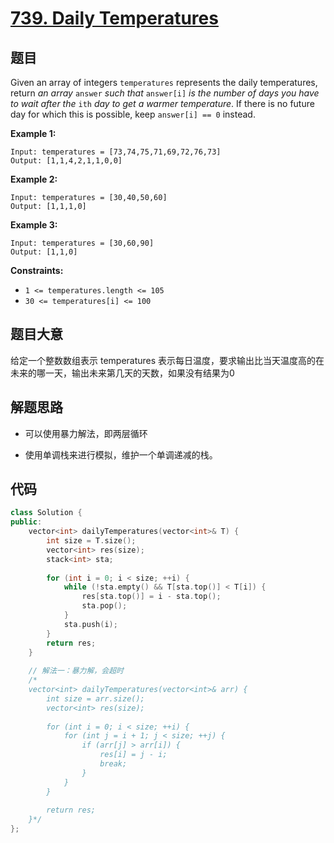 # [739. Daily Temperatures](https://leetcode.com/problems/daily-temperatures/)

## 题目

Given an array of integers `temperatures` represents the daily temperatures, return *an array* `answer` *such that* `answer[i]` *is the number of days you have to wait after the* `ith` *day to get a warmer temperature*. If there is no future day for which this is possible, keep `answer[i] == 0` instead.

 

**Example 1:**

```
Input: temperatures = [73,74,75,71,69,72,76,73]
Output: [1,1,4,2,1,1,0,0]
```

**Example 2:**

```
Input: temperatures = [30,40,50,60]
Output: [1,1,1,0]
```

**Example 3:**

```
Input: temperatures = [30,60,90]
Output: [1,1,0]
```

 

**Constraints:**

- `1 <= temperatures.length <= 105`
- `30 <= temperatures[i] <= 100`

## 题目大意

给定一个整数数组表示 temperatures 表示每日温度，要求输出比当天温度高的在未来的哪一天，输出未来第几天的天数，如果没有结果为0

## 解题思路

* 可以使用暴力解法，即两层循环

* 使用单调栈来进行模拟，维护一个单调递减的栈。

## 代码

````c++
class Solution {
public:
    vector<int> dailyTemperatures(vector<int>& T) {
        int size = T.size();
        vector<int> res(size);
        stack<int> sta; 
        
        for (int i = 0; i < size; ++i) {
            while (!sta.empty() && T[sta.top()] < T[i]) {
                res[sta.top()] = i - sta.top();
                sta.pop();
            }
            sta.push(i);
        }
        return res;
    }
    
    // 解法一：暴力解，会超时
    /*
    vector<int> dailyTemperatures(vector<int>& arr) {
        int size = arr.size();
        vector<int> res(size);
        
        for (int i = 0; i < size; ++i) {
            for (int j = i + 1; j < size; ++j) {
                if (arr[j] > arr[i]) {
                    res[i] = j - i;
                    break;
                }
            }
        }
        
        return res;
    }*/
};
````

